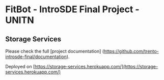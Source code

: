 # FitBot - IntroSDE Final Project - UNITN

## Storage Services

Please check the full [project documentation] (https://github.com/trento-introsde-final/documentation).

Deployed on [https://storage-services.herokuapp.com/](https://storage-services.herokuapp.com/)
